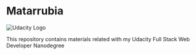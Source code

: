 # Matarrubia

![Udacity Logo](https://lh5.ggpht.com/2Khq0jHkIOhW2VKiGOcJ97rTslkGqu0fDoI-bqrvugAoop9eAFvA_wmneVDcGpaTFDEQCja7dTRQTnHZiA=s0)

This repository contains materials related with my Udacity Full Stack Web Developer Nanodegree

